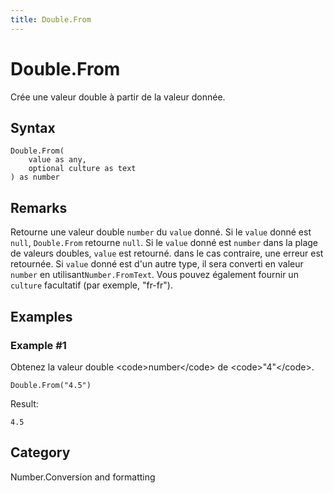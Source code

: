 ```yaml
---
title: Double.From
---
```


# Double.From


Crée une valeur double à partir de la valeur donnée.


## Syntax

```powerquery
Double.From(
    value as any,
    optional culture as text
) as number
```


## Remarks

Retourne une valeur double <code>number</code> du <code>value</code> donné. Si le <code>value</code> donné est <code>null</code>, <code>Double.From</code> retourne <code>null</code>. Si le <code>value</code> donné est <code>number</code> dans la plage de valeurs doubles, <code>value</code> est retourné. dans le cas contraire, une erreur est retournée. Si <code>value</code> donné est d'un autre type, il sera converti en valeur <code>number</code> en utilisant<code>Number.FromText</code>. Vous pouvez également fournir un <code>culture</code> facultatif (par exemple, "fr-fr").


## Examples

### Example #1 
Obtenez la valeur double &lt;code&gt;number&lt;/code&gt; de &lt;code&gt;&#34;4&#34;&lt;/code&gt;.
```powerquery
Double.From("4.5")
```

Result: 
```powerquery
4.5
```




## Category
Number.Conversion and formatting
